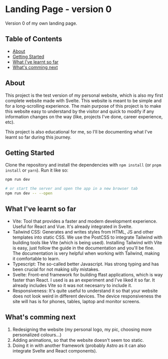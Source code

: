 # Landing Page - version 0
Version 0 of my own landing page.

## Table of Contents
+ [About](#about)
+ [Getting Started](#getting_started)
+ [What I've learnt so far](#learnt)
+ [What's comming next](#next)

## About <a name = "about"></a>
This project is the test version of my personal website, which is also my first complete website made with Svelte. This website is meant to be simple and for a long-scrolling experience. The main purpose of this project is to make this website easy to understand by the visitor and quick to modify if any information changes on the way (like, projects I've done, career experience, etc).

This project is also educational for me, so I'll be documenting what I've learnt so far during this journey.

## Getting Started <a name = "getting_started"></a>
Clone the repository and install the dependencies with `npm install` (or `pnpm install` or `yarn`). Run it like so:

```bash
npm run dev

# or start the server and open the app in a new browser tab
npm run dev -- --open
```

## What I've learnt so far <a name = "learnt"></a>

- Vite: Tool that provides a faster and modern development experience. Useful for React and Vue. It's already integrated in Svelte. 
- Tailwind CSS: Generates and writes styles from HTML, JS and other templates into static CSS. We use the PostCSS to integrate Tailwind with building tools like Vite (which is being used). Installing Tailwind with Vite is easy, just follow the guide in the documentation and you'll be fine. The documentation is very helpful when working with Tailwind, making it comfortable to learn.
- Typescript: The so-called better Javascript. Has strong typing and has been crucial for not making silly mistakes.
- Svelte: Front-end framework for building ffast applications, which is way faster than React. I used is as an experiment and I've liked it so far. It already includes Vite so it was not necesarry to include it.
- Responsiveness: It's quite useful to understand it so that your website does not look weird in different devices. The device responsiveness the site will has is for phones, tables, laptop and monitor screens.


## What's comming next <a name = "next"></a>
1. Redesigning the website (my personal logo, my pic, choosing more personalized colours...)
2. Adding animations, so that the website doesn't seem too static.
3. Doing it in with another framework (probably Astro as it can also integrate Svelte and React components).